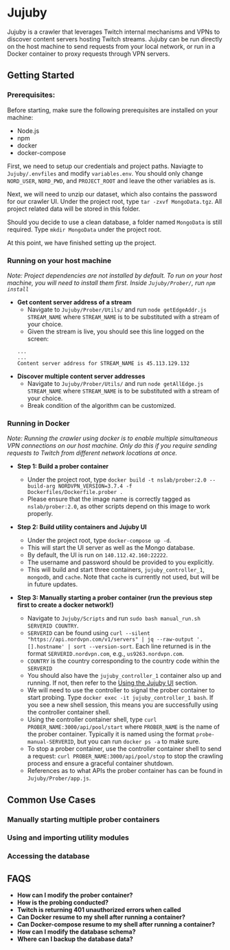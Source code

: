 # Jujuby
Jujuby is a crawler that leverages Twitch internal mechanisms and VPNs to discover content servers hosting Twitch streams. Jujuby can be run directly on the host machine to send requests from your local network, or run in a Docker container to proxy requests through VPN servers. 

## Getting Started 
### Prerequisites: 
Before starting, make sure the following prerequisites are installed on your machine: 
- Node.js
- npm 
- docker
- docker-compose 

First, we need to setup our credentials and project paths. Naviagte to `Jujuby/.envfiles` and modify `variables.env`. You should only change `NORD_USER`, `NORD_PWD`, and `PROJECT_ROOT` and leave the other variables as is.  

Next, we will need to unzip our dataset, which also contains the password for our crawler UI. Under the project root, type `tar -zxvf MongoData.tgz`. All project related data will be stored in this folder. 

Should you decide to use a clean database, a folder named `MongoData` is still required. Type `mkdir MongoData` under the project root. 

At this point, we have finished setting up the project. 

### Running on your host machine 
*Note: Project dependencies are not installed by default. To run on your host machine, you will need to install them first. Inside `Jujuby/Prober/`, run `npm install`*

- **Get content server address of a stream** 
    - Navigate to `Jujuby/Prober/Utils/` and run `node getEdgeAddr.js STREAM_NAME` where `STREAM_NAME` is to be substituted with a stream of your choice. 
    - Given the stream is live, you should see this line logged on the screen:  
    ```
    ...
    ...
    Content server address for STREAM_NAME is 45.113.129.132
    ```
- **Discover multiple content server addresses**
    - Navigate to `Jujuby/Prober/Utils/` and run `node getAllEdge.js STREAM_NAME` where `STREAM_NAME` is to be substituted with a stream of your choice.
    - Break condition of the algorithm can be customized. 

### Running in Docker 
*Note: Running the crawler using docker is to enable multiple simultaneous VPN connections on our host machine. Only do this if you require sending requests to Twitch from different network locations at once.*
- **Step 1: Build a prober container**
    - Under the project root, type `docker build -t nslab/prober:2.0 --build-arg NORDVPN_VERSION=3.7.4 -f Dockerfiles/Dockerfile.prober .`
    - Please ensure that the image name is correctly tagged as `nslab/prober:2.0`, as other scripts depend on this image to work properly. 

- **Step 2: Build utility containers and Jujuby UI**
    - Under the project root, type `docker-compose up -d`. 
    - This will start the UI server as well as the Mongo database. 
    - By default, the UI is run on `140.112.42.160:22222`. 
    - The username and password should be provided to you explicitly. 
    - This will build and start three containers, `jujuby_controller_1`, `mongodb`, and `cache`. Note that `cache` is currently not used, but will be in future updates. 

- **Step 3: Manually starting a prober container (run the previous step first to create a docker network!)**
    - Navigate to `Jujuby/Scripts` and run `sudo bash manual_run.sh SERVERID COUNTRY`.
    - `SERVERID` can be found using `curl --silent "https://api.nordvpn.com/v1/servers" | jq --raw-output '.[].hostname' | sort --version-sort`. Each line returned is in the format `SERVERID.nordvpn.com`, e.g., `us9263.nordvpn.com`. 
    - `COUNTRY` is the country corresponding to the country code within the `SERVERID` 
    - You should also have the `jujuby_controller_1` container also up and running. If not, then refer to the [Using the Jujuby UI](#using-the-jujuby-ui) section. 
    - We will need to use the controller to signal the prober container to start probing. Type `docker exec -it jujuby_controller_1 bash`. If you see a new shell session, this means you are successfully using the controller container shell.
    - Using the controller container shell, type `curl PROBER_NAME:3000/api/pool/start` where `PROBER_NAME` is the name of the prober container. Typically it is named using the format `probe-manual-SERVERID`, but you can run `docker ps -a` to make sure.
    - To stop a prober container, use the controller container shell to send a request: `curl PROBER_NAME:3000/api/pool/stop` to stop the crawling process and ensure a graceful container shutdown. 
    - References as to what APIs the prober container has can be found in `Jujuby/Prober/app.js`.
 

## Common Use Cases 
### Manually starting multiple prober containers 
### Using and importing utility modules 
### Accessing the database 


## FAQS
- **How can I modify the prober container?**
- **How is the probing conducted?** 
- **Twitch is returning 401 unauthorized errors when called**
- **Can Docker resume to my shell after running a container?** 
- **Can Docker-compose resume to my shell after running a container?** 
- **How can I modify the database schema?** 
- **Where can I backup the database data?** 